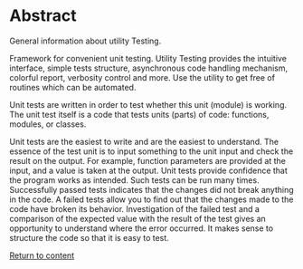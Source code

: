 # Abstract

General information about utility Testing.

Framework for convenient unit testing. Utility Testing provides the intuitive interface, simple tests structure, asynchronous code handling mechanism, colorful report, verbosity control and more. Use the utility to get free of routines which can be automated.

Unit tests are written in order to test whether this unit (module) is working. The unit test itself is a code that tests units (parts) of code: functions, modules, or classes.

Unit tests are the easiest to write and are the easiest to understand. The essence of the test unit is to input something to the unit input and check the result on the output. For example, function parameters are provided at the input, and a value is taken at the output. Unit tests provide confidence that the program works as intended. Such tests can be run many times. Successfully passed tests indicates that the changes did not break anything in the code. A failed tests allow you to find out that the changes made to the code have broken its behavior. Investigation of the failed test and a comparison of the expected value with the result of the test gives an opportunity to understand where the error occurred. It makes sense to structure the code so that it is easy to test.

[Return to content](../README.md#Tutorials)